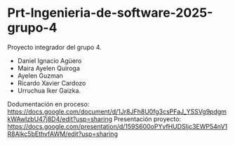 # Prt-Ingenieria-de-software-2025-grupo-4
Proyecto integrador del grupo 4.
- Daniel Ignacio Agüero
- Maira Ayelen Quiroga
- Ayelen Guzman
- Ricardo Xavier Cardozo
- Urruchua Iker Gaizka.
  
Dodumentación en proceso:
https://docs.google.com/document/d/1Jr8JFh8U0fg3csPFaJ_YSSVg9pdgmkWAwIzbU47j8D4/edit?usp=sharing
Presentación proyecto:
https://docs.google.com/presentation/d/159S600oPYvfHUDSIjc3EWP54nV1R8Alkc5bEthvfAWM/edit?usp=sharing
